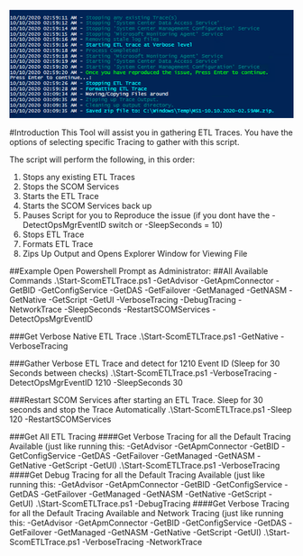 ![ETL Trace](/media/git-guidance/projects/etl_trace.png)

#Introduction
This Tool will assist you in gathering ETL Traces. You have the options of selecting specific Tracing to gather with this script.

The script will perform the following, in this order:
1. Stops any existing ETL Traces
2. Stops the SCOM Services
3. Starts the ETL Trace
4. Starts the SCOM Services back up
5. Pauses Script for you to Reproduce the issue (if you dont have the -DetectOpsMgrEventID switch or -SleepSeconds = 10)
6. Stops ETL Trace
7. Formats ETL Trace
8. Zips Up Output and Opens Explorer Window for Viewing File

##Example
Open Powershell Prompt as Administrator:
##All Available Commands
    .\Start-ScomETLTrace.ps1 -GetAdvisor -GetApmConnector -GetBID -GetConfigService -GetDAS -GetFailover -GetManaged -GetNASM -GetNative -GetScript -GetUI -VerboseTracing -DebugTracing -NetworkTrace -SleepSeconds -RestartSCOMServices -DetectOpsMgrEventID

###Get Verbose Native ETL Trace
    .\Start-ScomETLTrace.ps1 -GetNative -VerboseTracing

###Gather Verbose ETL Trace and detect for 1210 Event ID (Sleep for 30 Seconds between checks)
    .\Start-ScomETLTrace.ps1 -VerboseTracing -DetectOpsMgrEventID 1210 -SleepSeconds 30

###Restart SCOM Services after starting an ETL Trace. Sleep for 30 seconds and stop the Trace Automatically
    .\Start-ScomETLTrace.ps1 -Sleep 120 -RestartSCOMServices

###Get All ETL Tracing
####Get Verbose Tracing for all the Default Tracing Available (just like running this: -GetAdvisor -GetApmConnector -GetBID -GetConfigService -GetDAS -GetFailover -GetManaged -GetNASM -GetNative -GetScript -GetUI)
    .\Start-ScomETLTrace.ps1 -VerboseTracing
####Get Debug Tracing for all the Default Tracing Available (just like running this: -GetAdvisor -GetApmConnector -GetBID -GetConfigService -GetDAS -GetFailover -GetManaged -GetNASM -GetNative -GetScript -GetUI)
    .\Start-ScomETLTrace.ps1 -DebugTracing
####Get Verbose Tracing for all the Default Tracing Available and Network Tracing (just like running this: -GetAdvisor -GetApmConnector -GetBID -GetConfigService -GetDAS -GetFailover -GetManaged -GetNASM -GetNative -GetScript -GetUI)
    .\Start-ScomETLTrace.ps1 -VerboseTracing -NetworkTrace